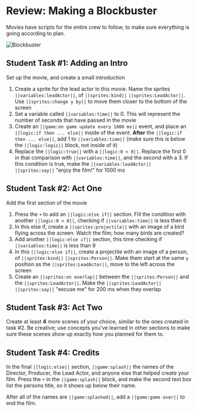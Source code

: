 # Review: Making a Blockbuster

Movies have scripts for the entire crew to follow, to make sure everything is going according to plan.

![Blockbuster](/static/courses/csintro2/review/blockbuster.gif)

## Student Task #1: Adding an Intro

Set up the movie, and create a small introduction

1. Create a sprite for the lead actor in this movie. Name the sprites ``||variables:leadActor||``, of ``||sprites:kind||`` ``||sprites:LeadActor||``. Use ``||sprites:change y by||`` to move them closer to the bottom of the screen
2. Set a variable called ``||variables:time||`` to 0. This will represent the number of seconds that have passed in the movie
3. Create an ``||game:on game update every 1000 ms||`` event, and place an ``||logic:if then ... else||`` inside of the event. **After** the ``||logic:if then ... else||``, add 1 to ``||variables:time||`` (make sure this is below the ``||logic:logic||`` block, not inside of it)
4. Replace the ``||logic:true||`` with a ``||logic:0 < 0||``. Replace the first 0 in that comparison with ``||variables:time||``, and the second with a 3. If this condition is true, make the ``||variables:leadActor||`` ``||sprites:say||`` "enjoy the film!" for 1000 ms

## Student Task #2: Act One

Add the first section of the movie

1. Press the ``+`` to add an ``||logic:else if||`` section. Fill the condition with another ``||logic:0 < 0||``, checking if ``||variables:time||`` is less then 6
2. In this else if, create a ``||sprites:projectile||`` with an image of a bird flying across the screen. Watch the film; how many birds are created?
3. Add another ``||logic:else if||`` section, this time checking if ``||variables:time||`` is less than 9
4. In this ``||logic:else if||``, create a projectile with an image of a person, of ``||sprites:kind||`` ``||sprites:Person||``. Make them start at the same ``y`` position as the ``||sprites:LeadActor||``, move to the left across the screen
5. Create an ``||sprites:on overlap||`` between the ``||sprites:Person||`` and the ``||sprites:LeadActor||``. Make the ``||sprites:LeadActor||`` ``||sprites:say||`` "excuse me" for 200 ms when they overlap

## Student Task #3: Act Two

Create at least **4** more scenes of your choice, similar to the ones created in task #2. Be creative; use concepts you've learned in other sections to make sure these scenes show up exactly how you planned for them to.

## Student Task #4: Credits

In the final ``||logic:else||`` section, ``||game:splash||`` the names of the Director, Producer, the Lead Actor, and anyone else that helped create your film. Press the ``+`` in the ``||game:splash||`` block, and make the second text box list the persons title, so it shows up below their name.

After all of the names are ``||game:splashed||``, add a ``||game:game over||`` to end the film.